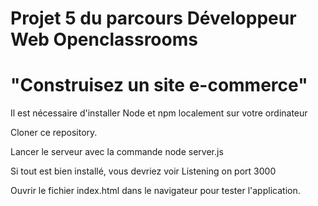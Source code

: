 # Projet 5 du parcours Développeur Web Openclassrooms
# "Construisez un site e-commerce"

Il est nécessaire d'installer Node et npm localement sur votre ordinateur

Cloner ce repository.

Lancer le serveur avec la commande node server.js

Si tout est bien installé, vous devriez voir Listening on port 3000

Ouvrir le fichier index.html dans le navigateur pour tester l'application.

